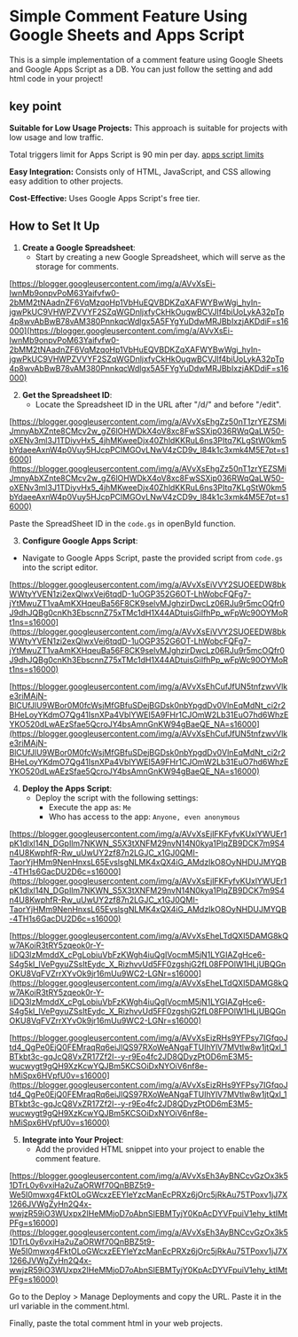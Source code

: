 # Simple Comment Feature Using Google Sheets and Apps Script

This is a simple implementation of a comment feature using Google Sheets and Google Apps Script as a DB. You can just follow the setting and add html code in your project!

## key point

**Suitable for Low Usage Projects:** This approach is suitable for projects with low usage and low traffic.

Total triggers limit for Apps Script is 90 min per day. [apps script limits](https://developers.google.com/apps-script/guides/services/quotas)

**Easy Integration:** Consists only of HTML, JavaScript, and CSS allowing easy addition to other projects.

**Cost-Effective:** Uses Google Apps Script's free tier.

## How to Set It Up

1. **Create a Google Spreadsheet**:
   - Start by creating a new Google Spreadsheet, which will serve as the storage for comments.

[https://blogger.googleusercontent.com/img/a/AVvXsEi-IwnMb9onpvPoM63Yaifvfw0-2bMM2tNAadnZF6VqMzqoHp1VbHuEQVBDKZqXAFWYBwWgi_hyIn-jgwPkUC9VHWPZVVYF2SZqWGDnljxfyCkHkOugwBCVJIf4biUoLykA32pTp4p8wvAbBwB78vAM380PnnkqcWdlgx5A5FYgYuDdwMRJBbIxzjAKDdiF=s16000](https://blogger.googleusercontent.com/img/a/AVvXsEi-IwnMb9onpvPoM63Yaifvfw0-2bMM2tNAadnZF6VqMzqoHp1VbHuEQVBDKZqXAFWYBwWgi_hyIn-jgwPkUC9VHWPZVVYF2SZqWGDnljxfyCkHkOugwBCVJIf4biUoLykA32pTp4p8wvAbBwB78vAM380PnnkqcWdlgx5A5FYgYuDdwMRJBbIxzjAKDdiF=s16000)

2. **Get the Spreadsheet ID**:
   - Locate the Spreadsheet ID in the URL after "/d/" and before "/edit".

[https://blogger.googleusercontent.com/img/a/AVvXsEhgZz50nT1zrYEZSMiJmnyAbXZnte8CMcv2w_gZ6lOHWDkX4oV8xc8FwSSXip036RWqQaLW50-oXENv3ml3J1TDiyvHx5_4jhMKweeDjx40ZhldKKRuL6ns3PItq7KLgStW0km5bYdaeeAxnW4p0Vuy5HJcpPClMGOvLNwV4zCD9v_l84k1c3xmk4M5E7pt=s16000](https://blogger.googleusercontent.com/img/a/AVvXsEhgZz50nT1zrYEZSMiJmnyAbXZnte8CMcv2w_gZ6lOHWDkX4oV8xc8FwSSXip036RWqQaLW50-oXENv3ml3J1TDiyvHx5_4jhMKweeDjx40ZhldKKRuL6ns3PItq7KLgStW0km5bYdaeeAxnW4p0Vuy5HJcpPClMGOvLNwV4zCD9v_l84k1c3xmk4M5E7pt=s16000)

Paste the SpreadSheet ID in the `code.gs` in openById function.

3. **Configure Google Apps Script**:

- Navigate to Google Apps Script, paste the provided script from `code.gs` into the script editor.

[https://blogger.googleusercontent.com/img/a/AVvXsEiVVY2SUOEEDW8bkWWtyYVEN1zi2exQlwxVej6tqdD-1uOGP352G6OT-LhWobcFQFg7-jYtMwuZT1vaAmKXHqeuBa56F8CK9selvMJghzirDwcLz06RJu9r5mcOQfr0J9dhJQBg0cnKh3EbscnnZ75xTMc1dH1X44ADtuisGiIfhPp_wFpWc90OYMoRt1ns=s16000](https://blogger.googleusercontent.com/img/a/AVvXsEiVVY2SUOEEDW8bkWWtyYVEN1zi2exQlwxVej6tqdD-1uOGP352G6OT-LhWobcFQFg7-jYtMwuZT1vaAmKXHqeuBa56F8CK9selvMJghzirDwcLz06RJu9r5mcOQfr0J9dhJQBg0cnKh3EbscnnZ75xTMc1dH1X44ADtuisGiIfhPp_wFpWc90OYMoRt1ns=s16000)

[https://blogger.googleusercontent.com/img/a/AVvXsEhCufJfUN5tnfzwvVlke3riMAjN-BlCUfJlU9WBor0M0fcWsjMfGBfuSDejBGDsk0nbYpgdDv0VlnEqMdNt_ci2r2BHeLoyYKdmO7Qg41IsnXPa4VblYWEI5A9FHr1CJOmW2Lb31EuO7hd6WhzEYKO520dLwAEzSfae5QcroJY4bsAmnGnKW94gBaeQE_NA=s16000](https://blogger.googleusercontent.com/img/a/AVvXsEhCufJfUN5tnfzwvVlke3riMAjN-BlCUfJlU9WBor0M0fcWsjMfGBfuSDejBGDsk0nbYpgdDv0VlnEqMdNt_ci2r2BHeLoyYKdmO7Qg41IsnXPa4VblYWEI5A9FHr1CJOmW2Lb31EuO7hd6WhzEYKO520dLwAEzSfae5QcroJY4bsAmnGnKW94gBaeQE_NA=s16000)

4. **Deploy the Apps Script**:
   - Deploy the script with the following settings:
     - Execute the app as: `Me`
     - Who has access to the app: `Anyone, even anonymous`

[https://blogger.googleusercontent.com/img/a/AVvXsEjIFKFyfvKUxlYWUEr1pK1dlxl14N_DGpIlm7NKWN_S5X3tXNFM29nvN14N0kya1PlqZB9DCK7m9S4n4U8KwphfR-Rw_uUwUY2zf87n2LGJC_x1GJ0QMI-TaorYjHMm9NenHnxsL65EvslsgNLMK4xQX4iG_AMdzIkO8OyNHDUJMYQB-4TH1s6GacDU2D6c=s16000](https://blogger.googleusercontent.com/img/a/AVvXsEjIFKFyfvKUxlYWUEr1pK1dlxl14N_DGpIlm7NKWN_S5X3tXNFM29nvN14N0kya1PlqZB9DCK7m9S4n4U8KwphfR-Rw_uUwUY2zf87n2LGJC_x1GJ0QMI-TaorYjHMm9NenHnxsL65EvslsgNLMK4xQX4iG_AMdzIkO8OyNHDUJMYQB-4TH1s6GacDU2D6c=s16000)

[https://blogger.googleusercontent.com/img/a/AVvXsEheLTdQXI5DAMG8kQw7AKoiR3tRY5zqeok0r-Y-IiDQ3lzMmddX_cPgLobiuVbFzKWgh4iuQgIVocmM5jN1LYGIAZgHce6-S4g5kl_lVePgyuZSsItEydc_X_RizhvvUd5FF0zgshjG2fL08FPOlW1HLjUBQGnOKU8VqFVZrrXYvOk9jr16mUu9WC2-LGNr=s16000](https://blogger.googleusercontent.com/img/a/AVvXsEheLTdQXI5DAMG8kQw7AKoiR3tRY5zqeok0r-Y-IiDQ3lzMmddX_cPgLobiuVbFzKWgh4iuQgIVocmM5jN1LYGIAZgHce6-S4g5kl_lVePgyuZSsItEydc_X_RizhvvUd5FF0zgshjG2fL08FPOlW1HLjUBQGnOKU8VqFVZrrXYvOk9jr16mUu9WC2-LGNr=s16000)

[https://blogger.googleusercontent.com/img/a/AVvXsEizRHs9YFPsy7IGfqoJtd4_QgPe0EjQ0FEMraqRq6eiJlQS97RXoWeANgaFTUIhYlV7MVtlw8w1jtQxl_1BTkbt3c-gqJcQ8VxZR17Zf2l--y-r9Eo4fc2JD8QDyzPtOD6mE3M5-wucwygt9gQH9XzKcwYQJBm5KCSOiDxNYOiV6nf8e-hMiSpx6HVpfU0v=s16000](https://blogger.googleusercontent.com/img/a/AVvXsEizRHs9YFPsy7IGfqoJtd4_QgPe0EjQ0FEMraqRq6eiJlQS97RXoWeANgaFTUIhYlV7MVtlw8w1jtQxl_1BTkbt3c-gqJcQ8VxZR17Zf2l--y-r9Eo4fc2JD8QDyzPtOD6mE3M5-wucwygt9gQH9XzKcwYQJBm5KCSOiDxNYOiV6nf8e-hMiSpx6HVpfU0v=s16000)

5. **Integrate into Your Project**:
   - Add the provided HTML snippet into your project to enable the comment feature.

[https://blogger.googleusercontent.com/img/a/AVvXsEh3AyBNCcvGzOx3k51DTrL0y6vxiHa2uZaORWf70QnBBZ5t9-We5I0mwxg4FktOLoGWcxzEEYIeYzcManEcPRXz6jOrc5jRkAu75TPoxv1jJ7X1266JVWgZyHn2Q4x-wwjzR59iO3WUxpx2IHeMMjoD7oAbnSIEBMTyjY0KpAcDYVFpuiV1ehy_ktIMtPFg=s16000](https://blogger.googleusercontent.com/img/a/AVvXsEh3AyBNCcvGzOx3k51DTrL0y6vxiHa2uZaORWf70QnBBZ5t9-We5I0mwxg4FktOLoGWcxzEEYIeYzcManEcPRXz6jOrc5jRkAu75TPoxv1jJ7X1266JVWgZyHn2Q4x-wwjzR59iO3WUxpx2IHeMMjoD7oAbnSIEBMTyjY0KpAcDYVFpuiV1ehy_ktIMtPFg=s16000)

Go to the Deploy > Manage Deployments and copy the URL. Paste it in the url variable in the comment.html.

Finally, paste the total comment html in your web projects.
